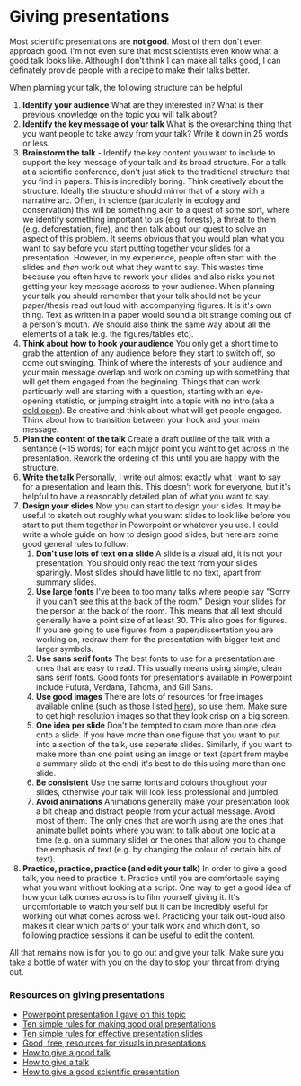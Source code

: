# Giving presentations

Most scientific presentations are **not good**. Most of them don't even approach good. I'm not even sure that most scientists even know what a good talk looks like. Although I don't think I can make all talks good, I can definately provide people with a recipe to make their talks better.





When planning your talk, the following structure can be helpful

1. **Identify your audience** What are they interested in? What is their previous knowledge on the topic you will talk about?
2. **Identify the key message of your talk** What is the overarching thing that you want people to take away from your talk? Write it down in 25 words or less. 
3. **Brainstorm the talk** - Identify the key content you want to include to support the key message of your talk and its broad structure. For a talk at a scientific conference, don't just stick to the traditional structure that you find in papers. This is incredibly boring. Think creatively about the structure. Ideally the structure should mirror that of a story with a narrative arc. Often, in science (particularly in ecology and conservation) this will be something akin to a quest of some sort, where we identify something important to us (e.g. forests), a threat to them (e.g. deforestation, fire), and then talk about our quest to solve an aspect of this problem. It seems obvious that you would plan what you want to say before you start putting together your slides for a presentation. However, in my experience, people often start with the slides and *then* work out what they want to say. This wastes time because you often have to rework your slides and also risks you not getting your key message accross to your audience. When planning your talk you should remember that your talk should not be your paper/thesis read out loud with accompanying figures. It is it's own thing. Text as written in a paper would sound a bit strange coming out of a person's mouth. We should also think the same way about all the elements of a talk (e.g. the figures/tables etc).
4. **Think about how to hook your audience** You only get a short time to grab the attention of any audience before they start to switch off, so come out swinging. Think of where the interests of your audience and your main message overlap and work on coming up with something that will get them engaged from the beginning. Things that can work particuarly well are starting with a question, starting with an eye-opening statistic, or jumping straight into a topic with no intro (aka a [cold open](https://en.wikipedia.org/wiki/Cold_open)). Be creative and think about what will get people engaged. Think about how to transition between your hook and your main message.
5. **Plan the content of the talk** Create a draft outline of the talk with a sentance (~15 words) for each major point you want to get across in the presentation. Rework the ordering of this until you are happy with the structure.
6. **Write the talk** Personally, I write out almost exactly what I want to say for a presentation and learn this. This doesn't work for everyone, but it's helpful to have a reasonably detailed plan of what you want to say.
7. **Design your slides** Now you can start to design your slides. It may be useful to sketch out roughly what you want slides to look like before you start to put them together in Powerpoint or whatever you use. I could write a whole guide on how to design good slides, but here are some good general rules to follow:
    1. **Don't use lots of text on a slide** A slide is a visual aid, it is not your presentation. You should only read the text from your slides sparingly. Most slides should have little to no text, apart from summary slides.
    2. **Use large fonts** I've been to too many talks where people say "Sorry if you can't see this at the back of the room." Design your slides for the person at the back of the room. This means that all text should generally have a point size of at least 30. This also goes for figures. If you are going to use figures from a paper/dissertation you are working on, redraw them for the presentation with bigger text and larger symbols.
    3. **Use sans serif fonts** The best fonts to use for a presentation are ones that are easy to read. This usually means using simple, clean sans serif fonts. Good fonts for presentations available in Powerpoint include Futura, Verdana, Tahoma, and Gill Sans.
    4. **Use good images** There are lots of resources for free images available online (such as those listed [here](https://twitter.com/rodriguesjm6/status/1476580189316562953)), so use them. Make sure to get high resolution images so that they look crisp on a big screen.
    5. **One idea per slide** Don't be tempted to cram more than one idea onto a slide. If you have more than one figure that you want to put into a section of the talk, use seperate slides. Similarly, if you want to make more than one point using an image or text (apart from maybe a summary slide at the end) it's best to do this using more than one slide.
    6. **Be consistent** Use the same fonts and colours thoughout your slides, otherwise your talk will look less professional and jumbled.
    7. **Avoid animations** Animations generally make your presentation look a bit cheap and distract people from your actual message. Avoid most of them. The only ones that are worth using are the ones that animate bullet points where you want to talk about one topic at a time (e.g. on a summary slide) or the ones that allow you to change the emphasis of text (e.g. by changing the colour of certain bits of text).
8. **Practice, practice, practice (and edit your talk)** In order to give a good talk, you need to practice it. Practice until you are comfortable saying what you want without looking at a script. One way to get a good idea of how your talk comes across is to film yourself giving it. It's uncomfortable to watch yourself but it can be incredibly useful for working out what comes across well. Practicing your talk out-loud also makes it clear which parts of your talk work and which don't, so following practice sessions it can be useful to edit the content.

All that remains now is for you to go out and give your talk. Make sure you take a bottle of water with you on the day to stop your throat from drying out.

### Resources on giving presentations
* [Powerpoint presentation I gave on this topic](https://github.com/phil-martin-research/researcher_resources/blob/main/masters_workshop_presentations.pptx)
* [Ten simple rules for making good oral presentations](https://journals.plos.org/ploscompbiol/article?id=10.1371%2Fjournal.pcbi.0030077&utm_source=pocket_mylist)
* [Ten simple rules for effective presentation slides](https://journals.plos.org/ploscompbiol/article?id=10.1371/journal.pcbi.1009554)
* [Good, free, resources for visuals in presentations](https://twitter.com/rodriguesjm6/status/1476580189316562953)
* [How to give a good talk](https://twitter.com/ItaiYanai/status/1471958012713705475/photo/1)
* [How to give a talk](http://www.howtogiveatalk.com/)
* [How to give a good scientific presentation](https://parasitology.msi.ucsb.edu/sites/parasitology.msi.ucsb.edu/files/docs/publications/How%20to%20give%20a%20scientific%20presentation_0.pdf)
